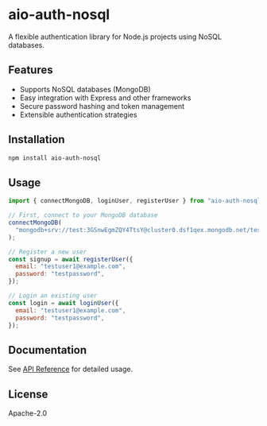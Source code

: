 # aio-auth-nosql

A flexible authentication library for Node.js projects using NoSQL databases.

## Features

- Supports NoSQL databases (MongoDB)
- Easy integration with Express and other frameworks
- Secure password hashing and token management
- Extensible authentication strategies

## Installation

```bash
npm install aio-auth-nosql
```

## Usage

```js
import { connectMongoDB, loginUser, registerUser } from "aio-auth-nosql";

// First, connect to your MongoDB database
connectMongoDB(
  "mongodb+srv://test:3GSnwEgmZQY4TtsY@cluster0.dsf1qex.mongodb.net/test"
);

// Register a new user
const signup = await registerUser({
  email: "testuser1@example.com",
  password: "testpassword",
});

// Login an existing user
const login = await loginUser({
  email: "testuser1@example.com",
  password: "testpassword",
});
```

## Documentation

See [API Reference](./docs/API.md) for detailed usage.

## License

Apache-2.0